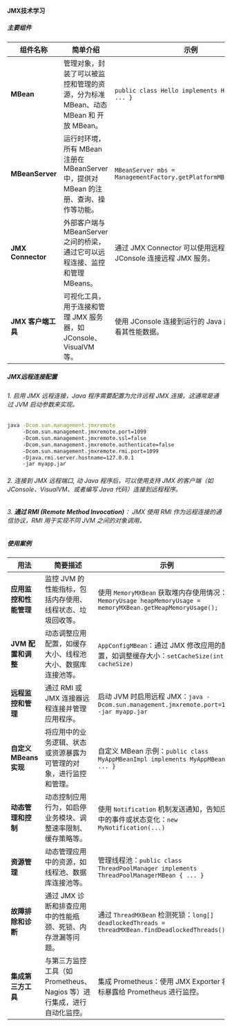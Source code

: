 #### JMX技术学习<Badge type="tip" text="jmx" />

##### 主要组件

| 组件名称         | 简单介绍                                                       | 示例                                                               |
|------------------|---------------------------------------------------------------|--------------------------------------------------------------------|
| **MBean**        | 管理对象，封装了可以被监控和管理的资源，分为标准 MBean、动态 MBean 和 开放 MBean。 | `public class Hello implements HelloMBean { ... }`                 |
| **MBeanServer**  | 运行时环境，所有 MBean 注册在 MBeanServer 中，提供对 MBean 的注册、查询、操作等功能。 | `MBeanServer mbs = ManagementFactory.getPlatformMBeanServer();`     |
| **JMX Connector**| 外部客户端与 MBeanServer 之间的桥梁，通过它可以远程连接、监控和管理 MBeans。 | 通过 JMX Connector 可以使用远程监控工具，如 JConsole 连接远程 JMX 服务。 |
| **JMX 客户端工具** | 可视化工具，用于连接和管理 JMX 服务器，如 JConsole、VisualVM 等。 | 使用 JConsole 连接到运行的 Java 应用程序并查看其性能数据。         |

##### JMX远程连接配置

###### 1. 启用 JMX 远程连接，Java 程序需要配置为允许远程 JMX 连接。这通常是通过 JVM 启动参数来实现。

```bash
java -Dcom.sun.management.jmxremote
     -Dcom.sun.management.jmxremote.port=1099
     -Dcom.sun.management.jmxremote.ssl=false
     -Dcom.sun.management.jmxremote.authenticate=false
     -Dcom.sun.management.jmxremote.rmi.port=1099
     -Djava.rmi.server.hostname=127.0.0.1
     -jar myapp.jar
```

###### 2. 连接到 JMX 远程端口, 动 Java 程序后，可以使用支持 JMX 的客户端（如 JConsole、VisualVM、或者编写 Java 代码）连接到远程程序。

###### 3. **通过 RMI (Remote Method Invocation)**： JMX 使用 RMI 作为远程连接的通信协议，RMI 用于实现不同 JVM 之间的对象调用。

##### 使用案例

| **用法**               | **简要描述**                                                       | **示例**                                                                                     |
|------------------------|--------------------------------------------------------------------|----------------------------------------------------------------------------------------------|
| **应用监控和性能管理**   | 监控 JVM 的性能指标，包括内存使用、线程状态、垃圾回收等。            | 使用 `MemoryMXBean` 获取堆内存使用情况：`MemoryUsage heapMemoryUsage = memoryMXBean.getHeapMemoryUsage();` |
| **JVM 配置和调整**       | 动态调整应用配置，如缓存大小、线程池大小、数据库连接池等。          | `AppConfigMBean`：通过 JMX 修改应用的配置，如调整缓存大小：`setCacheSize(int cacheSize)`       |
| **远程监控和管理**       | 通过 RMI 或 JMX 连接器远程连接并管理应用程序。                        | 启动 JVM 时启用远程 JMX：`java -Dcom.sun.management.jmxremote.port=1099 -jar myapp.jar`         |
| **自定义 MBeans 实现**   | 将应用中的业务逻辑、状态或资源暴露为可管理的对象，进行监控和管理。   | 自定义 MBean 示例：`public class MyAppMBeanImpl implements MyAppMBean { ... }`                  |
| **动态管理和控制**       | 动态控制应用行为，如启停业务模块、调整速率限制、缓存策略等。        | 使用 `Notification` 机制发送通知，告知应用中的事件或状态变化：`new MyNotification(...)`     |
| **资源管理**             | 动态管理应用中的资源，如线程池、数据库连接池等。                    | 管理线程池：`public class ThreadPoolManager implements ThreadPoolManagerMBean { ... }`           |
| **故障排除和诊断**       | 通过 JMX 诊断和排查应用中的性能瓶颈、死锁、内存泄漏等问题。           | 通过 `ThreadMXBean` 检测死锁：`long[] deadlockedThreads = threadMXBean.findDeadlockedThreads();` |
| **集成第三方工具**       | 与第三方监控工具（如 Prometheus、Nagios 等）进行集成，进行自动化监控。| 集成 Prometheus：使用 JMX Exporter 将指标暴露给 Prometheus 进行监控。                         |
